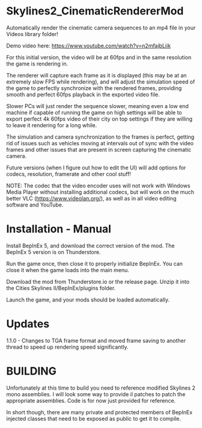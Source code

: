 # Skylines2_CinematicRendererMod

Automatically render the cinematic camera sequences to an mp4 file in your Videos library folder!

Demo video here: https://www.youtube.com/watch?v=n2mfajbLiik

For this initial version, the video will be at 60fps and in the same resolution the game is rendering in.

The renderer will capture each frame as it is displayed (this may be at an extremely slow FPS while rendering), and will adjust the simulation speed of the game to perfectly synchronize with the rendered frames, providing smooth and perfect 60fps playback in the exported video file. 

Slower PCs will just render the sequence slower, meaning even a low end machine if capable of running the game on high settings will be able to export perfect 4k 60fps video of their city on top settings if they are willing to leave it rendering for a long while.

The simulation and camera synchronization to the frames is perfect, getting rid of issues such as vehicles moving at intervals out of sync with the video frames and other issues that are present in screen capturing the cinematic camera.

Future versions (when I figure out how to edit the UI) will add options for codecs, resolution, framerate and other cool stuff!

NOTE: The codec that the video encoder uses will not work with Windows Media Player without installing additional codecs, but will work on the much better VLC (https://www.videolan.org/), as well as in all video editing software and YouTube.

# Installation - Manual

Install BepInEx 5, and download the correct version of the mod. The BepInEx 5 version is on Thunderstore.

Run the game once, then close it to properly initialize BepInEx. You can close it when the game loads into the main menu.

Download the mod from Thunderstore.io or the release page. Unzip it into the Cities Skylines II/BepInEx/plugins folder.

Launch the game, and your mods should be loaded automatically.

# Updates

1.1.0 - Changes to TGA frame format and moved frame saving to another thread to speed up rendering speed significantly.

# BUILDING

Unfortunately at this time to build you need to reference modified Skylines 2 mono assemblies. I will look some way to provide il patches to patch the appropriate assemblies. Code is for now just provided for reference.

In short though, there are many private and protected members of BepInEx injected classes that need to be exposed as public to get it to compile.